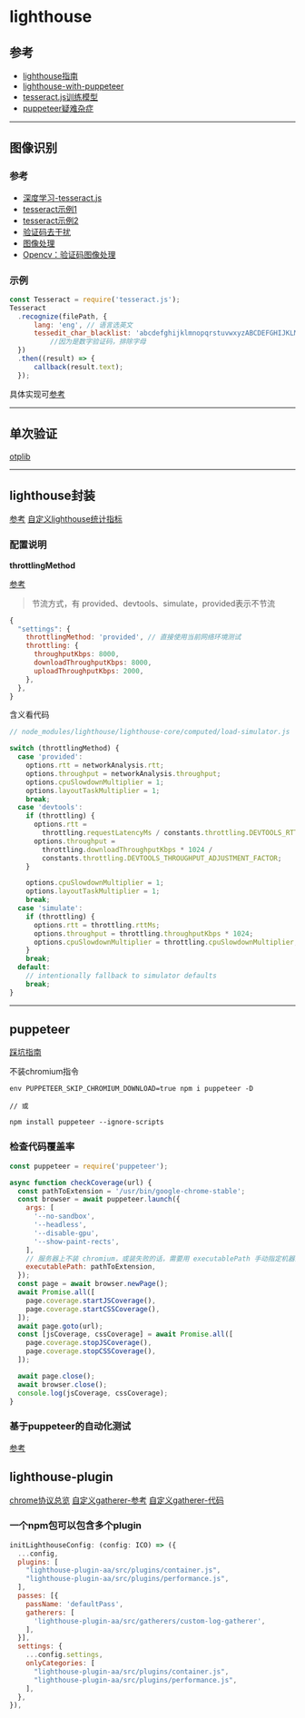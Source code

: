 # lighthouse

## 参考
- [lighthouse指南](https://juejin.im/post/5dca05f45188250c643b7d76#heading-23)
- [lighthouse-with-puppeteer](https://medium.com/@jovd/lighthouse-with-puppeteer-5dc4e3245eed)
- [tesseract.js训练模型](https://github.com/naptha/tessdata)
- [puppeteer疑难杂症](https://github.com/puppeteer/puppeteer/blob/master/docs/troubleshooting.md#chrome-headless-doesnt-launch)

---

## 图像识别

### 参考
- [深度学习-tesseract.js](https://www.npmjs.com/package/tesseract.js)
- [tesseract示例1](https://hanks.pub/2017/03/26/node-image-recognition/)
- [tesseract示例2](https://blog.csdn.net/qq_35077107/article/details/105341115)
- [验证码去干扰](https://www.jianshu.com/p/2048b8826d03)
- [图像处理](https://www.npmjs.com/package/gm)
- [Opencv：验证码图像处理](https://blog.csdn.net/weixin_43582101/article/details/90609399)

### 示例
```js
const Tesseract = require('tesseract.js');
Tesseract
  .recognize(filePath, {
      lang: 'eng', // 语言选英文
      tessedit_char_blacklist: 'abcdefghijklmnopqrstuvwxyzABCDEFGHIJKLMNOPQRSTUVWXYZ'
          //因为是数字验证码，排除字母
  })
  .then((result) => {
      callback(result.text);
  });
```

具体实现可[参考](./tesseract.js)

---

## 单次验证
[otplib](https://www.npmjs.com/package/otplib)

---

## lighthouse封装
[参考](../node/lighthouse/README.md)
[自定义lighthouse统计指标](https://github.com/GoogleChrome/lighthouse/blob/master/docs/recipes/lighthouse-plugin-example/readme.md)

### 配置说明

**throttlingMethod**

[参考](https://stackoverflow.com/questions/49899765/how-to-disable-throttling-in-lighthouse-programmaticaly/55850374#55850374)
> 节流方式，有 provided、devtools、simulate，provided表示不节流

```js
{
  "settings": {
    throttlingMethod: 'provided', // 直接使用当前网络环境测试
    throttling: {
      throughputKbps: 8000,
      downloadThroughputKbps: 8000,
      uploadThroughputKbps: 2000,
    },
  },
}
```

含义看代码
```js
// node_modules/lighthouse/lighthouse-core/computed/load-simulator.js

switch (throttlingMethod) {
  case 'provided':
    options.rtt = networkAnalysis.rtt;
    options.throughput = networkAnalysis.throughput;
    options.cpuSlowdownMultiplier = 1;
    options.layoutTaskMultiplier = 1;
    break;
  case 'devtools':
    if (throttling) {
      options.rtt =
        throttling.requestLatencyMs / constants.throttling.DEVTOOLS_RTT_ADJUSTMENT_FACTOR;
      options.throughput =
        throttling.downloadThroughputKbps * 1024 /
        constants.throttling.DEVTOOLS_THROUGHPUT_ADJUSTMENT_FACTOR;
    }

    options.cpuSlowdownMultiplier = 1;
    options.layoutTaskMultiplier = 1;
    break;
  case 'simulate':
    if (throttling) {
      options.rtt = throttling.rttMs;
      options.throughput = throttling.throughputKbps * 1024;
      options.cpuSlowdownMultiplier = throttling.cpuSlowdownMultiplier;
    }
    break;
  default:
    // intentionally fallback to simulator defaults
    break;
}
```

---

## puppeteer
[踩坑指南](https://juejin.im/post/5b99c9ece51d450e51625630)

不装chromium指令

```
env PUPPETEER_SKIP_CHROMIUM_DOWNLOAD=true npm i puppeteer -D

// 或

npm install puppeteer --ignore-scripts
```

### 检查代码覆盖率
```js
const puppeteer = require('puppeteer');

async function checkCoverage(url) {
  const pathToExtension = '/usr/bin/google-chrome-stable';
  const browser = await puppeteer.launch({
    args: [
      '--no-sandbox',
      '--headless',
      '--disable-gpu',
      '--show-paint-rects',
    ],
    // 服务器上不装 chromium，或装失败的话，需要用 executablePath 手动指定机器上的 google-chrome-stable（一般是上面这个地址），其他情况不用
    executablePath: pathToExtension,
  });
  const page = await browser.newPage();
  await Promise.all([
    page.coverage.startJSCoverage(),
    page.coverage.startCSSCoverage(),
  ]);
  await page.goto(url);
  const [jsCoverage, cssCoverage] = await Promise.all([
    page.coverage.stopJSCoverage(),
    page.coverage.stopCSSCoverage(),
  ]);

  await page.close();
  await browser.close();
  console.log(jsCoverage, cssCoverage);
}
```

### 基于puppeteer的自动化测试
[参考](../node/puppeteer/test-case/README.md)


## lighthouse-plugin
[chrome协议总览](https://vanilla.aslushnikov.com/)
[自定义gatherer-参考](https://www.aymen-loukil.com/en/blog-en/google-lighthouse-custom-audits/)
[自定义gatherer-代码](https://github.com/AymenLoukil/Google-lighthouse-custom-audit)


### 一个npm包可以包含多个plugin

```js
initLighthouseConfig: (config: ICO) => ({
  ...config,
  plugins: [
    "lighthouse-plugin-aa/src/plugins/container.js",
    "lighthouse-plugin-aa/src/plugins/performance.js",
  ],
  passes: [{
    passName: 'defaultPass',
    gatherers: [
      'lighthouse-plugin-aa/src/gatherers/custom-log-gatherer',
    ],
  }],
  settings: {
    ...config.settings,
    onlyCategories: [
      "lighthouse-plugin-aa/src/plugins/container.js",
      "lighthouse-plugin-aa/src/plugins/performance.js",
    ],
  },
}),
```
